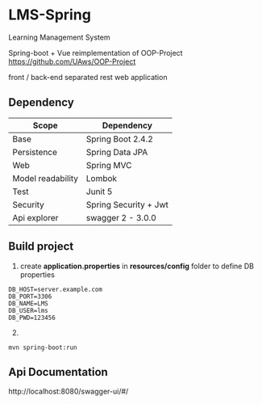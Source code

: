 # LMS-Spring



Learning Management System

Spring-boot + Vue reimplementation of OOP-Project https://github.com/UAws/OOP-Project

front / back-end separated rest web application



## Dependency

| Scope             | Dependency            |
| ----------------- | --------------------- |
| Base              | Spring Boot 2.4.2     |
| Persistence       | Spring Data JPA       |
| Web               | Spring MVC            |
| Model readability | Lombok                |
| Test              | Junit 5               |
| Security          | Spring Security + Jwt |
| Api explorer      | swagger 2 - 3.0.0     |



## Build project

1. create **application.properties** in **resources/config** folder to define DB properties

```properties
DB_HOST=server.example.com
DB_PORT=3306
DB_NAME=LMS
DB_USER=lms
DB_PWD=123456
```

2. 

```shell
mvn spring-boot:run
```



##  Api Documentation

http://localhost:8080/swagger-ui/#/

